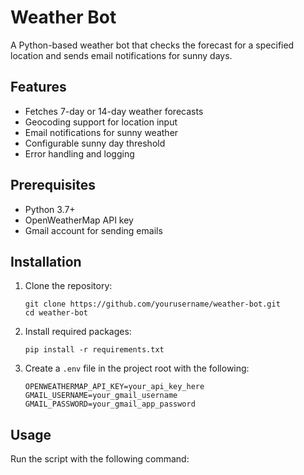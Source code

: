 # Weather Bot

A Python-based weather bot that checks the forecast for a specified location and sends email notifications for sunny days.

## Features

- Fetches 7-day or 14-day weather forecasts
- Geocoding support for location input
- Email notifications for sunny weather
- Configurable sunny day threshold
- Error handling and logging

## Prerequisites

- Python 3.7+
- OpenWeatherMap API key
- Gmail account for sending emails

## Installation

1. Clone the repository:
   ```
   git clone https://github.com/yourusername/weather-bot.git
   cd weather-bot
   ```

2. Install required packages:
   ```
   pip install -r requirements.txt
   ```

3. Create a `.env` file in the project root with the following:
   ```
   OPENWEATHERMAP_API_KEY=your_api_key_here
   GMAIL_USERNAME=your_gmail_username
   GMAIL_PASSWORD=your_gmail_app_password
   ```

## Usage

Run the script with the following command:
